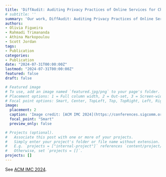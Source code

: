 ```yaml
---
title: 'DiffAudit: Auditing Privacy Practices of Online Services for Children and Adolescents has been accepted at ACM IMC 2024!'
# subtitle: ''
summary: 'Our work, DiffAudit: Auditing Privacy Practices of Online Services for Children and Adolescents has been accepted at ACM IMC 2024.'
authors:
- Olivia Figueira
- Rahmadi Trimananda
- Athina Markopoulou
- Scott Jordan
tags:
- Publication
categories:
- Publication
date: "2024-07-31T00:00:00Z"
lastmod: "2024-07-31T00:00:00Z"
featured: false
draft: false

# Featured image
# To use, add an image named `featured.jpg/png` to your page's folder.
# Placement options: 1 = Full column width, 2 = Out-set, 3 = Screen-width
# Focal point options: Smart, Center, TopLeft, Top, TopRight, Left, Right, BottomLeft, Bottom, BottomRight
image:
  placement: 2
  caption: 'Image credit: [ACM IMC 2024](https://conferences.sigcomm.org/imc/2024/)'
  focal_point: "Smart"
  preview_only: false

# Projects (optional).
#   Associate this post with one or more of your projects.
#   Simply enter your project's folder or file name without extension.
#   E.g. `projects = ["internal-project"]` references `content/project/deep-learning/index.md`.
#   Otherwise, set `projects = []`.
projects: []
---
```


See [ACM IMC 2024](https://conferences.sigcomm.org/imc/2024/).
